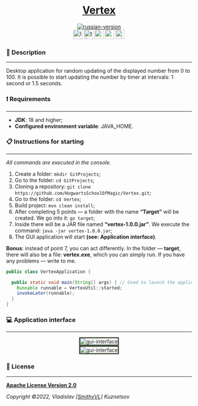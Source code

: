 <!--suppress HtmlDeprecatedAttribute -->
<div align="center">
    <h1>
        <a href="https://funprojectsforsoul.github.io/Vertex/">Vertex</a>
    </h1>
</div>

<div align="center">
    <a href="https://github.com/HogwartsSchoolOfMagic/Vertex/blob/master/docs/translations/README_RU.md">
        <img alt="russian-version" src="https://raw.githubusercontent.com/HogwartsSchoolOfMagic/Vertex/master/assets/languages/russian.png"/>
    </a>
</div>

<div align="center">
    <img src="https://img.shields.io/github/last-commit/HogwartsSchoolOfMagic/Vertex" height="25" alt="last-commit" />
    <a href="https://wakatime.com/@SmithyVL"><img src="https://wakatime.com/badge/github/HogwartsSchoolOfMagic/Vertex.svg" height="25" alt="time-with-code" /></a>
    <a href="https://sonarcloud.io/code?id=HogwartsSchoolOfMagic_Vertex"><img src="https://sonarcloud.io/api/project_badges/measure?project=HogwartsSchoolOfMagic_Vertex&metric=ncloc" height="25" alt="sonar-code-lines" /></a>
    <a href="https://sonarcloud.io/summary/new_code?id=HogwartsSchoolOfMagic_Vertex"><img src="https://sonarcloud.io/api/project_badges/measure?project=HogwartsSchoolOfMagic_Vertex&metric=alert_status" height="25" alt="sonar-quality-gate-status" /></a>
    <a href="https://github.com/HogwartsSchoolOfMagic/Vertex/actions/workflows/ci.yml"><img src="https://github.com/HogwartsSchoolOfMagic/Vertex/actions/workflows/ci.yml/badge.svg" height="25" alt="ci" /></a>
</div>

### 📖 Description
___

Desktop application for random updating of the displayed number from 0 to 100. It is possible to start updating the 
number by timer at intervals: 1 second or 1.5 seconds.

### ❗ Requirements
___

* **JDK**: 18 and higher;
* **Configured environment variable**: JAVA_HOME.

### 📋 Instructions for starting
___

*All commands are executed in the console.*
1. Create a folder: `mkdir GitProjects`;
2. Go to the folder: `cd GitProjects`;
3. Cloning a repository: `git clone https://github.com/HogwartsSchoolOfMagic/Vertex.git`;
4. Go to the folder: `cd Vertex`;
5. Build project: `mvn clean install`;
6. After completing 5 points — a folder with the name **“Target”** will be created. We go into it: `go target`;
7. Inside there will be a JAR file named **“vertex-1.0.0.jar”**.
   We execute the command: `java -jar vertex-1.0.0.jar`;
8. The GUI application will start **(see: Application interface)**.

**Bonus**: instead of point 7, you can act differently.
In the folder — **target**, there will also be a file: **vertex.exe**, which you can simply run.
If you have any problems — write to me.

```java
public class VertexApplication {

  public static void main(String[] args) { // Used to launch the application.
    Runnable runnable = VertexUtil::started;
    invokeLater(runnable);
  }
}
```

### 💻 Application interface
___
<div align="center">
   <img style="border: solid #465241;" src="https://raw.githubusercontent.com/HogwartsSchoolOfMagic/Vertex/master/assets/vertex-form.gif" alt="gui-interface" />
</div>

<div align="center">
   <img style="border: solid #465241;" src="https://raw.githubusercontent.com/HogwartsSchoolOfMagic/Vertex/master/assets/vertex-form-popup-menu.png" alt="gui-interface" />
</div>

### 🎫 License
___

**[Apache License Version 2.0](https://github.com/HogwartsSchoolOfMagic/Vertex/blob/master/LICENSE)**

_Copyright ©2022, Vladislav [[SmithyVL]](https://github.com/SmithyVL) Kuznetsov_